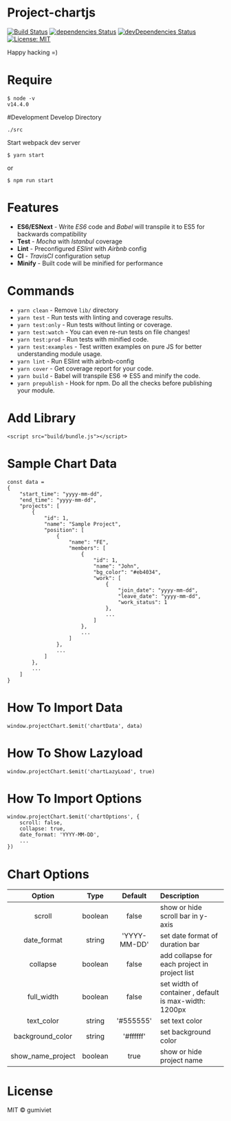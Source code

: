 # Project-chartjs

[![Build Status](https://travis-ci.com/tungnt92/project-chartjs.svg?branch=master)](https://travis-ci.com/tungnt92/project-chartjs) [![dependencies Status](https://david-dm.org/tungnt92/project-chartjs/status.svg)](https://david-dm.org/tungnt92/project-chartjs) [![devDependencies Status](https://david-dm.org/tungnt92/project-chartjs/dev-status.svg)](https://david-dm.org/tungnt92/project-chartjs?type=dev) [![License: MIT](https://img.shields.io/badge/License-MIT-blue.svg)](https://opensource.org/licenses/MIT)

Happy hacking =)

# Require
```
$ node -v
v14.4.0
```

#Development
Develop Directory
```
./src
```
Start webpack dev server
```
$ yarn start
```
or
```
$ npm run start
```

# Features

* **ES6/ESNext** - Write _ES6_ code and _Babel_ will transpile it to ES5 for backwards compatibility
* **Test** - _Mocha_ with _Istanbul_ coverage
* **Lint** - Preconfigured _ESlint_ with _Airbnb_ config
* **CI** - _TravisCI_ configuration setup
* **Minify** - Built code will be minified for performance

# Commands
- `yarn clean` - Remove `lib/` directory
- `yarn test` - Run tests with linting and coverage results.
- `yarn test:only` - Run tests without linting or coverage.
- `yarn test:watch` - You can even re-run tests on file changes!
- `yarn test:prod` - Run tests with minified code.
- `yarn test:examples` - Test written examples on pure JS for better understanding module usage.
- `yarn lint` - Run ESlint with airbnb-config
- `yarn cover` - Get coverage report for your code.
- `yarn build` - Babel will transpile ES6 => ES5 and minify the code.
- `yarn prepublish` - Hook for npm. Do all the checks before publishing your module.

# Add Library
```
<script src="build/bundle.js"></script>
```

# Sample Chart Data
```
const data =
{
    "start_time": "yyyy-mm-dd",
    "end_time": "yyyy-mm-dd",
    "projects": [
        {
            "id": 1,
            "name": "Sample Project",
            "position": [
                {
                    "name": "FE",
                    "members": [
                        {
                            "id": 1,
                            "name": "John",
                            "bg_color": "#eb4034",
                            "work": [
                                {
                                    "join_date": "yyyy-mm-dd",
                                    "leave_date": "yyyy-mm-dd",
                                    "work_status": 1
                                },
                                ...
                            ]
                        },
                        ...
                    ]
                },
                ...
            ]
        },
        ...
    ]
}
```

# How To Import Data
```
window.projectChart.$emit('chartData', data)
```

# How To Show Lazyload
```
window.projectChart.$emit('chartLazyLoad', true)
```

# How To Import Options
```
window.projectChart.$emit('chartOptions', {
    scroll: false,
    collapse: true,
    date_format: 'YYYY-MM-DD',
    ...
})
```

# Chart Options
| Option  | Type | Default | Description |
| :---: | :---: | :---: | :--- |
| scroll | boolean | false | show or hide scroll bar in y-axis |
| date_format | string | 'YYYY-MM-DD' | set date format of duration bar |
| collapse | boolean | false | add collapse for each project in project list |
| full_width | boolean | false | set width of container , default is max-width: 1200px |
| text_color | string | '#555555' | set text color |
| background_color | string | '#ffffff' | set background color |
| show_name_project | boolean | true | show or hide project name |
# License

MIT © gumiviet
